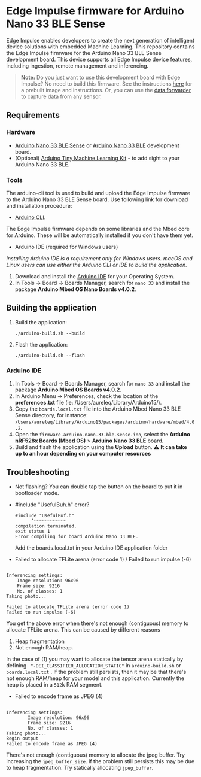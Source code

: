 # Edge Impulse firmware for Arduino Nano 33 BLE Sense

Edge Impulse enables developers to create the next generation of intelligent device solutions with embedded Machine Learning. This repository contains the Edge Impulse firmware for the Arduino Nano 33 BLE Sense development board. This device supports all Edge Impulse device features, including ingestion, remote management and inferencing.

> **Note:** Do you just want to use this development board with Edge Impulse? No need to build this firmware. See the instructions [here](https://docs.edgeimpulse.com/docs/arduino-nano-33-ble-sense) for a prebuilt image and instructions. Or, you can use the [data forwarder](https://docs.edgeimpulse.com/docs/cli-data-forwarder) to capture data from any sensor.

## Requirements

### Hardware

* [Arduino Nano 33 BLE Sense](https://store.arduino.cc/usa/nano-33-ble-sense) or [Arduino Nano 33 BLE](https://store.arduino.cc/usa/nano-33-ble) development board.
* (Optional) [Arduino Tiny Machine Learning Kit](https://store.arduino.cc/tiny-machine-learning-kit) - to add sight to your Arduino Nano 33 BLE.

### Tools

The arduino-cli tool is used to build and upload the Edge Impulse firmware to the Arduino Nano 33 BLE Sense board. Use following link for download and installation procedure:

* [Arduino CLI](https://arduino.github.io/arduino-cli/installation/).

The Edge Impulse firmware depends on some libraries and the Mbed core for Arduino. These will be automatically installed if you don't have them yet.

* Arduino IDE (required for Windows users)

_Installing Arduino IDE is a requirement only for Windows users. macOS and Linux users can use either the Arduino CLI or IDE to build the application._

1. Download and install the [Arduino IDE](https://www.arduino.cc/en/software) for your Operating System.
1. In Tools -> Board -> Boards Manager, search for `nano 33` and install the package **Arduino Mbed OS Nano Boards v4.0.2**.

## Building the application

1. Build the application:

    ```
    ./arduino-build.sh --build
    ```

1. Flash the application:

    ```
    ./arduino-build.sh --flash
    ```

### Arduino IDE

1. In Tools -> Board -> Boards Manager, search for `nano 33` and install the package ****Arduino Mbed OS Boards v4.0.2****.
1. In Arduino Menu -> Preferences, check the location of the **preferences.txt** file (ie: /Users/aureleq/Library/Arduino15/).
1. Copy the `boards.local.txt` file into the Arduino Mbed Nano 33 BLE Sense directory, for instance:
`/Users/aureleq/Library/Arduino15/packages/arduino/hardware/mbed/4.0.2`.
1. Open the `firmware-arduino-nano-33-ble-sense.ino`, select the **Arduino nRF528x Boards (Mbed OS)** > **Arduino Nano 33 BLE** board.
1. Build and flash the application using the **Upload** button. :warning: **It can take up to an hour depending on your computer resources**

## Troubleshooting

* Not flashing? You can double tap the button on the board to put it in bootloader mode.

* #include "UsefulBuh.h" error?

    ```
    #include "UsefulBuf.h"
          ^~~~~~~~~~~~~
    compilation terminated.
    exit status 1
    Error compiling for board Arduino Nano 33 BLE.
    ```

    Add the boards.local.txt in your Arduino IDE application folder


* Failed to allocate TFLite arena (error code 1) / Failed to run impulse (-6)

```

Inferencing settings:
	Image resolution: 96x96
	Frame size: 9216
	No. of classes: 1
Taking photo...

Failed to allocate TFLite arena (error code 1)
Failed to run impulse (-6)
```

You get the above error when there's not enough (contiguous) memory to allocate TFLite arena. This can be caused by different reasons

1. Heap fragmentation
2. Not enough RAM/heap.

In the case of (1) you may want to allocate the tensor arena statically by defining ` "-DEI_CLASSIFIER_ALLOCATION_STATIC"` in `arduino-build.sh` or `boards.local.txt` . If the problem still persists, then it may be that there's not enough RAM/heap for your model and this application. Currently the heap is placed in a `512`k RAM segment.

* Failed to encode frame as JPEG (4)

```

Inferencing settings:
        Image resolution: 96x96
        Frame size: 9216
        No. of classes: 1
Taking photo...
Begin output
Failed to encode frame as JPEG (4)
```

There's not enough (contiguous) memory to allocate the jpeg buffer. Try increasing the `jpeg_buffer_size`. If the problem still persists this may be due
to heap fragmentation. Try statically allocating `jpeg_buffer`.
